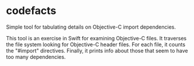 # codefacts
Simple tool for tabulating details on Objective-C import dependencies.

This tool is an exercise in Swift for examining Objective-C files. It traverses the file system looking for Objective-C header files. For each file, it counts the "#import" directives. Finally, it prints info about those that seem to have too many dependencies.
